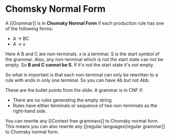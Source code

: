 # Chomsky Normal Form

A [[Grammar]] is in **Chomsky Normal Form** if each production rule has one of the following forms:

-   A → BC
-   A → x

Here A B and C are non-terminals. x is a terminal. S is the start symbol of the grammar. Also, any non-terminal which is not the start state can not be empty. So **B and C cannot be S**. If it's not the start state it's not empty.

So what is important is that each non-terminal can only be rewritten to a rule with ends in only one terminal. So you can have Ab but not Abb. 

These are the bullet points from the slide. A grammar is in CNF if:
- There are no rules generating the empty string
- Rules have either terminals or sequence of two non-terminals as the right-hand side.

You can rewrite any [[Context free grammars]] to Chomsky normal form. This means you can also rewrite any [[regular languages|regular grammar]] to Chomsky normal form.